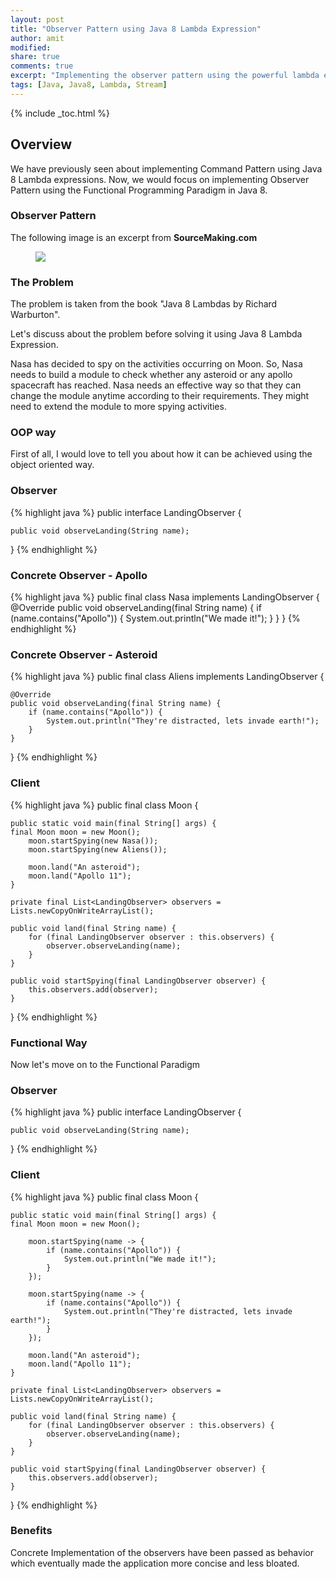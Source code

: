 ```yaml
---
layout: post
title: "Observer Pattern using Java 8 Lambda Expression"
author: amit
modified:
share: true
comments: true
excerpt: "Implementing the observer pattern using the powerful lambda expressions"
tags: [Java, Java8, Lambda, Stream]
---
```


{% include _toc.html %}

## Overview

We have previously seen about implementing Command Pattern using Java 8 Lambda expressions. Now, we would focus on implementing Observer Pattern using the Functional Programming Paradigm in Java 8.

### Observer Pattern

The following image is an excerpt from **SourceMaking.com**

<figure>
	<img src="https://sourcemaking.com/files/v2/content/patterns/Observer_example1-2x.png"></a>
</figure>

### The Problem

The problem is taken from the book "Java 8 Lambdas by Richard Warburton".

Let's discuss about the problem before solving it using Java 8 Lambda Expression.

Nasa has decided to spy on the activities occurring on Moon. So, Nasa needs to build a module to check whether any asteroid or any apollo spacecraft has reached. Nasa needs an effective way so that they can change the module anytime according to their requirements. They might need to extend the module to more spying activities.

### OOP way

First of all, I would love to tell you about how it can be achieved using the object oriented way.

### Observer

{% highlight java %}
public interface LandingObserver {

	public void observeLanding(String name);

}
{% endhighlight %}

### Concrete Observer - Apollo

{% highlight java %}
public final class Nasa implements LandingObserver {
	@Override
	public void observeLanding(final String name) {
		if (name.contains("Apollo")) {
			System.out.println("We made it!");
		}
	}
}
{% endhighlight %}

### Concrete Observer - Asteroid

{% highlight java %}
public final class Aliens implements LandingObserver {

	@Override
	public void observeLanding(final String name) {
		if (name.contains("Apollo")) {
			System.out.println("They're distracted, lets invade earth!");
		}
	}

}
{% endhighlight %}

### Client

{% highlight java %}
public final class Moon {

	public static void main(final String[] args) {
    final Moon moon = new Moon();
		moon.startSpying(new Nasa());
		moon.startSpying(new Aliens());

		moon.land("An asteroid");
		moon.land("Apollo 11");
	}

	private final List<LandingObserver> observers = Lists.newCopyOnWriteArrayList();

	public void land(final String name) {
		for (final LandingObserver observer : this.observers) {
			observer.observeLanding(name);
		}
	}

	public void startSpying(final LandingObserver observer) {
		this.observers.add(observer);
	}

}
{% endhighlight %}

### Functional Way

Now let's move on to the Functional Paradigm

### Observer

{% highlight java %}
public interface LandingObserver {

	public void observeLanding(String name);

}
{% endhighlight %}

### Client

{% highlight java %}
public final class Moon {

	public static void main(final String[] args) {
    final Moon moon = new Moon();

		moon.startSpying(name -> {
			if (name.contains("Apollo")) {
				System.out.println("We made it!");
			}
		});

		moon.startSpying(name -> {
			if (name.contains("Apollo")) {
				System.out.println("They're distracted, lets invade earth!");
			}
		});

		moon.land("An asteroid");
		moon.land("Apollo 11");
	}

	private final List<LandingObserver> observers = Lists.newCopyOnWriteArrayList();

	public void land(final String name) {
		for (final LandingObserver observer : this.observers) {
			observer.observeLanding(name);
		}
	}

	public void startSpying(final LandingObserver observer) {
		this.observers.add(observer);
	}

}
{% endhighlight %}

### Benefits

Concrete Implementation of the observers have been passed as behavior which eventually made the application more concise and less bloated.

